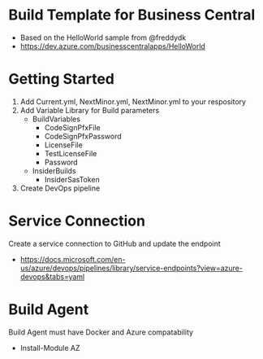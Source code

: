 # Build Template for Business Central
- Based on the HelloWorld sample from @freddydk 
- https://dev.azure.com/businesscentralapps/HelloWorld

# Getting Started
1.	Add Current.yml, NextMinor.yml, NextMinor.yml to your respository
2.	Add Variable Library for Build parameters
    - BuildVariables
        - CodeSignPfxFile
        - CodeSignPfxPassword
        - LicenseFile
        - TestLicenseFile
        - Password
    - InsiderBuilds
        - InsiderSasToken
3.	Create DevOps pipeline

# Service Connection
Create a service connection to GitHub and update the endpoint
-  https://docs.microsoft.com/en-us/azure/devops/pipelines/library/service-endpoints?view=azure-devops&tabs=yaml

# Build Agent
Build Agent must have Docker and Azure compatability
- Install-Module AZ

